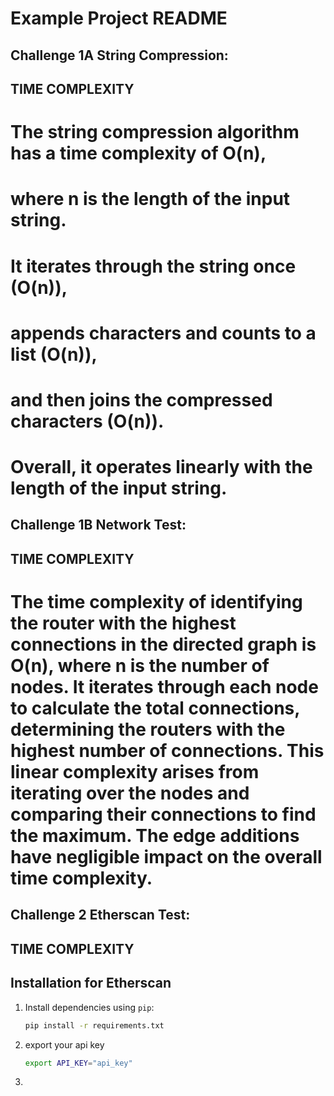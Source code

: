 # Example Project README

## Challenge 1A String Compression:
##        TIME COMPLEXITY 
# The string compression algorithm has a time complexity of O(n),
# where n is the length of the input string.
# It iterates through the string once (O(n)),
# appends characters and counts to a list (O(n)),
# and then joins the compressed characters (O(n)).
# Overall, it operates linearly with the length of the input string. 


## Challenge 1B Network Test:
##        TIME COMPLEXITY 
# The time complexity of identifying the router with the highest connections in the directed graph is O(n), where n is the number of nodes. It iterates through each node to calculate the total connections, determining the routers with the highest number of connections. This linear complexity arises from iterating over the nodes and comparing their connections to find the maximum. The edge additions have negligible impact on the overall time complexity.


## Challenge 2 Etherscan Test:
##        TIME COMPLEXITY 
## Installation for Etherscan

1. Install dependencies using `pip`:
   ```bash
   pip install -r requirements.txt

2. export your api key
    ```bash
   export API_KEY="api_key"

3. ```bash python etherscan.py
